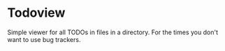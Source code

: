# Todoview

Simple viewer for all TODOs in files in a directory. For the times you don't want to use bug trackers.

